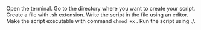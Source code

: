 Open the terminal. Go to the directory where you want to create your script.
Create a file with .sh extension.
Write the script in the file using an editor.
Make the script executable with command `chmod +x` <fileName>.
Run the script using ./<fileName>.
